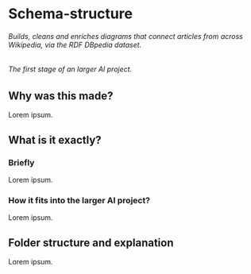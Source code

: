 # **Schema-structure**
###### Builds, cleans and enriches diagrams that connect articles from across Wikipedia, via the RDF DBpedia dataset. 
###### The first stage of an larger AI project.

## **Why** was this made?
Lorem ipsum.

## **What** is it exactly?
### Briefly
Lorem ipsum.

### How it fits into the larger AI project?
Lorem ipsum.

## Folder structure and explanation
Lorem ipsum.
